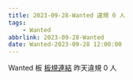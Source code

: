 ```yaml
---
title: 2023-09-28-Wanted 違規 0 人
tags:
    - Wanted
abbrlink: 2023-09-28-Wanted
date: Wanted-2023-09-28 12:00:00
---
```

Wanted 板 [板規連結](https://www.ptt.cc/bbs/Wanted/M.1608829773.A.D3B.html)
昨天違規 0 人
